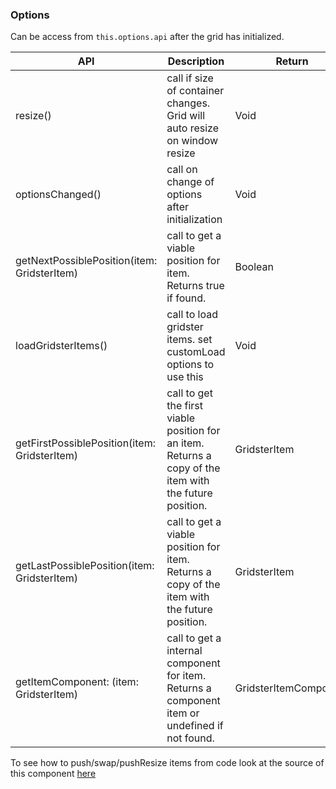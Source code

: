 ### Options

Can be access from `this.options.api` after the grid has initialized.

| API                                          | Description                                                                                             | Return                |
| -------------------------------------------- | ------------------------------------------------------------------------------------------------------- | --------------------- |
| resize()                                     | call if size of container changes. Grid will auto resize on window resize                               | Void                  |
| optionsChanged()                             | call on change of options after initialization                                                          | Void                  |
| getNextPossiblePosition(item: GridsterItem)  | call to get a viable position for item. Returns true if found.                                          | Boolean               |
| loadGridsterItems()                          | call to load gridster items. set customLoad options to use this                                         | Void                  |
| getFirstPossiblePosition(item: GridsterItem) | call to get the first viable position for an item. Returns a copy of the item with the future position. | GridsterItem          |
| getLastPossiblePosition(item: GridsterItem)  | call to get a viable position for item. Returns a copy of the item with the future position.            | GridsterItem          |
| getItemComponent: (item: GridsterItem)       | call to get a internal component for item. Returns a component item or undefined if not found.          | GridsterItemComponent |

To see how to push/swap/pushResize items from code look at the source of this
component [here](https://github.com/tiberiuzuld/angular-gridster2/blob/master/src/app/sections/api/api.component.ts)
